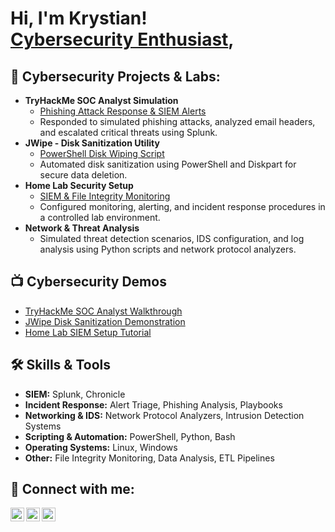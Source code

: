 <h1>Hi, I'm Krystian! <br/><a href="https://github.com/krystianczaja">Cybersecurity Enthusiast</a>, 

<h2>🔐 Cybersecurity Projects & Labs:</h2>

- <b>TryHackMe SOC Analyst Simulation</b>
  - [Phishing Attack Response & SIEM Alerts](https://github.com/krystianczaja/tryhackme-soc-simulation)
  - Responded to simulated phishing attacks, analyzed email headers, and escalated critical threats using Splunk.
- <b>JWipe - Disk Sanitization Utility</b>
  - [PowerShell Disk Wiping Script](https://github.com/krystianczaja/Jwipe.PowerShell)
  - Automated disk sanitization using PowerShell and Diskpart for secure data deletion.
- <b>Home Lab Security Setup</b>
  - [SIEM & File Integrity Monitoring](https://github.com/krystianczaja/home-lab-security)
  - Configured monitoring, alerting, and incident response procedures in a controlled lab environment.
- <b>Network & Threat Analysis</b>
  - Simulated threat detection scenarios, IDS configuration, and log analysis using Python scripts and network protocol analyzers.

<h2>📺 Cybersecurity Demos</h2>

- [TryHackMe SOC Analyst Walkthrough](https://www.youtube.com/placeholder)  
- [JWipe Disk Sanitization Demonstration](https://youtu.be/7eJexJVCqJo)  
- [Home Lab SIEM Setup Tutorial](https://www.youtube.com/placeholder)  

<h2>🛠️ Skills & Tools</h2>

- **SIEM:** Splunk, Chronicle  
- **Incident Response:** Alert Triage, Phishing Analysis, Playbooks  
- **Networking & IDS:** Network Protocol Analyzers, Intrusion Detection Systems  
- **Scripting & Automation:** PowerShell, Python, Bash  
- **Operating Systems:** Linux, Windows  
- **Other:** File Integrity Monitoring, Data Analysis, ETL Pipelines  

<h2> 🤳 Connect with me:</h2>

[<img align="left" alt="Krystian | LinkedIn" width="22px" src="https://cdn.jsdelivr.net/npm/simple-icons@v3/icons/linkedin.svg" />][linkedin]
[<img align="left" alt="Krystian | GitHub" width="22px" src="https://cdn.jsdelivr.net/npm/simple-icons@v3/icons/github.svg" />][github]
[<img align="left" alt="Krystian | YouTube" width="22px" src="https://cdn.jsdelivr.net/npm/simple-icons@v3/icons/youtube.svg" />][youtube]

<br/>

[linkedin]: https://www.linkedin.com/in/krystianczaja/
[github]: https://github.com/krystianczaja
[youtube]: https://www.youtube.com/placeholder
